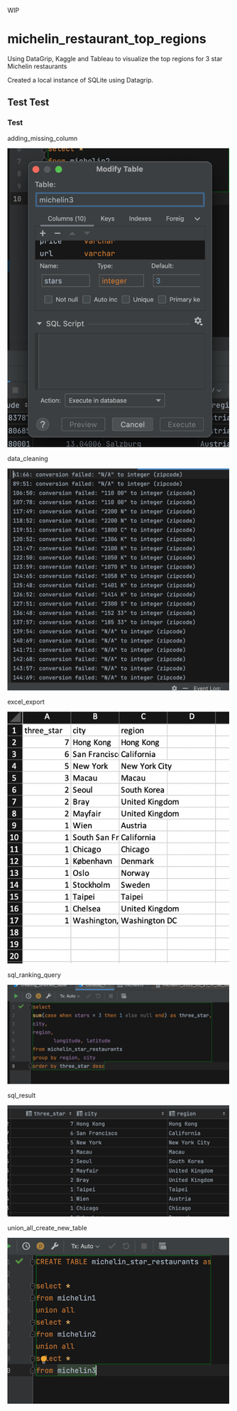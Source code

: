 WIP


# michelin_restaurant_top_regions
Using DataGrip, Kaggle and Tableau to visualize the top regions for 3 star Michelin restaurants

Created a local instance of SQLite using Datagrip.



<!DOCTYPE html>

<html>
  
<script> 
        type="module" 
        src="https://public.tableau.com/javascripts/api/tableau.embedding.3.latest.min.js">
</script>

<tableau-viz id="tableauViz"       
  src='https://public.tableau.com/views/Top3MichelinStarRestaurants2018-2019'>
</tableau-viz>

  
</html>


<tableau-viz id="tableauViz"       
  src='http://my-server/views/my-workbook/my-view'>
</tableau-viz>



## Test **Test**



### Test

adding_missing_column

<img src="https://github.com/robptrck/michelin_restaurant_top_regions/blob/main/adding_missing_column.png" width="500">

data_cleaning

<img src="https://github.com/robptrck/michelin_restaurant_top_regions/blob/main/data_cleaning.png" width="500">

excel_export

<img src="https://github.com/robptrck/michelin_restaurant_top_regions/blob/main/excel_export.png" width="500">

sql_ranking_query

<img src="https://github.com/robptrck/michelin_restaurant_top_regions/blob/main/sql_ranking_query.png" width="500">

sql_result

<img src="https://github.com/robptrck/michelin_restaurant_top_regions/blob/main/sql_result.png" width="500">

union_all_create_new_table

<img src="https://github.com/robptrck/michelin_restaurant_top_regions/blob/main/union_all_create_new_table.png" width="500">
